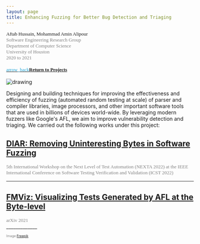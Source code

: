 ```yaml
---
layout: page
title: Enhancing Fuzzing for Better Bug Detection and Triaging
---
```


<div style="font-family: 'Alata'; font-size: small;">
<span>Aftab Hussain, Mohammad Amin Alipour <br></span>
<span style="color: gray; font-size: small;">Software Engineering Research Group
<br> Department of Computer Science
<br> University of Houston 
<br> 2020 to 2021</span> 
<br>
<br>
<a href="../Projects/index.html#fuzz-enhance-menu"><span class="material-symbols-outlined" style="color: #1ba2d6;">arrow_back</span><b>Return to Projects</b></a>
<br>
<br>
</div>


<style>
img {
  display: block;
  margin-left: auto;
  margin-right: auto;
  max-width: 100%;
  height: auto;
}
</style>

<img src="../images/projects/enhancing-fuzzing/back.png" alt="drawing"/>

Designing and building techniques for improving the effectiveness and
efficiency of fuzzing (automated random testing at scale) of parser and
compiler libraries, image processors, and other important software tools that
are used in billions of devices world-wide. By leveraging modern fuzzers like
Google's AFL, we aim to improve vulnerability detection and triaging.
We carried out the following works under this project:

## [DIAR: Removing Uninteresting Bytes in Software Fuzzing](../project-diar/index.html) 
<div style="font-family: 'Alata';">
    <span style="color: gray; font-size: small;">
    5th International Workshop on the Next Level of Test Automation (NEXTA 2022) at the IEEE International Conference on Software Testing Verification and Validation (ICST 2022)   
    <br></span>
</div>

_____________


## [FMViz: Visualizing Tests Generated by AFL at the Byte-level](../project-fmviz/index.html) 
<div style="font-family: 'Alata';">
    <span style="color: gray; font-size: small;">
    arXiv 2021    
    <br></span>
</div>
_____________

<p style="color:gray;font-size:8pt;"><small>Image:<a href="https://www.freepik.com/free-photo/virtual-projection-lights-forming-square-pattern-dark-background_13500430.htm#fromView=search&page=4&position=52&uuid=2464b102-c894-41db-ba6c-24ff2d6ce136" target="_blank">Freepik</a></small></p>

